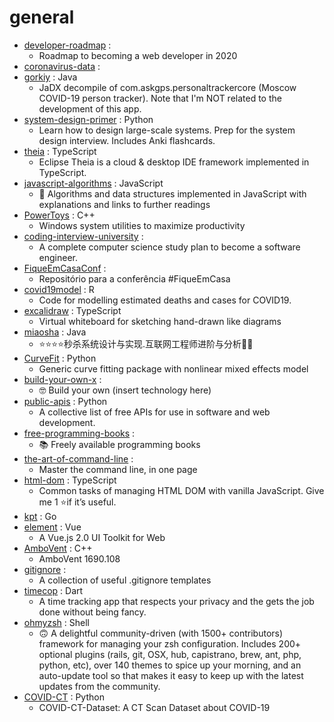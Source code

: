 # general
- [developer-roadmap](https://github.com/kamranahmedse/developer-roadmap) : 
  - Roadmap to becoming a web developer in 2020
- [coronavirus-data](https://github.com/nychealth/coronavirus-data) : 
- [gorkiy](https://github.com/iTaysonLab/gorkiy) : Java
  - JaDX decompile of com.askgps.personaltrackercore (Moscow COVID-19 person tracker). Note that I'm NOT related to the development of this app.
- [system-design-primer](https://github.com/donnemartin/system-design-primer) : Python
  - Learn how to design large-scale systems. Prep for the system design interview. Includes Anki flashcards.
- [theia](https://github.com/eclipse-theia/theia) : TypeScript
  - Eclipse Theia is a cloud & desktop IDE framework implemented in TypeScript.
- [javascript-algorithms](https://github.com/trekhleb/javascript-algorithms) : JavaScript
  - 📝 Algorithms and data structures implemented in JavaScript with explanations and links to further readings
- [PowerToys](https://github.com/microsoft/PowerToys) : C++
  - Windows system utilities to maximize productivity
- [coding-interview-university](https://github.com/jwasham/coding-interview-university) : 
  - A complete computer science study plan to become a software engineer.
- [FiqueEmCasaConf](https://github.com/linuxtips/FiqueEmCasaConf) : 
  - Repositório para a conferência #FiqueEmCasa
- [covid19model](https://github.com/ImperialCollegeLondon/covid19model) : R
  - Code for modelling estimated deaths and cases for COVID19.
- [excalidraw](https://github.com/excalidraw/excalidraw) : TypeScript
  - Virtual whiteboard for sketching hand-drawn like diagrams
- [miaosha](https://github.com/qiurunze123/miaosha) : Java
  - ⭐⭐⭐⭐秒杀系统设计与实现.互联网工程师进阶与分析🙋🐓
- [CurveFit](https://github.com/ihmeuw-msca/CurveFit) : Python
  - Generic curve fitting package with nonlinear mixed effects model
- [build-your-own-x](https://github.com/danistefanovic/build-your-own-x) : 
  - 🤓 Build your own (insert technology here)
- [public-apis](https://github.com/public-apis/public-apis) : Python
  - A collective list of free APIs for use in software and web development.
- [free-programming-books](https://github.com/EbookFoundation/free-programming-books) : 
  - 📚 Freely available programming books
- [the-art-of-command-line](https://github.com/jlevy/the-art-of-command-line) : 
  - Master the command line, in one page
- [html-dom](https://github.com/phuoc-ng/html-dom) : TypeScript
  - Common tasks of managing HTML DOM with vanilla JavaScript. Give me 1 ⭐if it’s useful.
- [kpt](https://github.com/GoogleContainerTools/kpt) : Go
- [element](https://github.com/ElemeFE/element) : Vue
  - A Vue.js 2.0 UI Toolkit for Web
- [AmboVent](https://github.com/AmboVent/AmboVent) : C++
  - AmboVent 1690.108
- [gitignore](https://github.com/github/gitignore) : 
  - A collection of useful .gitignore templates
- [timecop](https://github.com/hamaluik/timecop) : Dart
  - A time tracking app that respects your privacy and the gets the job done without being fancy.
- [ohmyzsh](https://github.com/ohmyzsh/ohmyzsh) : Shell
  - 🙃 A delightful community-driven (with 1500+ contributors) framework for managing your zsh configuration. Includes 200+ optional plugins (rails, git, OSX, hub, capistrano, brew, ant, php, python, etc), over 140 themes to spice up your morning, and an auto-update tool so that makes it easy to keep up with the latest updates from the community.
- [COVID-CT](https://github.com/UCSD-AI4H/COVID-CT) : Python
  - COVID-CT-Dataset: A CT Scan Dataset about COVID-19
